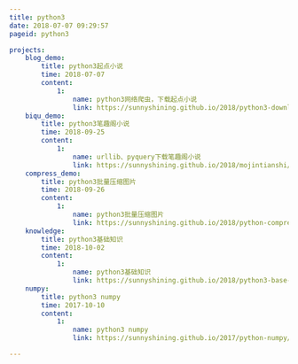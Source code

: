 ```yaml
---
title: python3
date: 2018-07-07 09:29:57
pageid: python3

projects:
    blog_demo:
        title: python3起点小说
        time: 2018-07-07
        content:
            1:
                name: python3网络爬虫，下载起点小说
                link: https://sunnyshining.github.io/2018/python3-download-noval
    biqu_demo:
        title: python3笔趣阁小说
        time: 2018-09-25
        content:
            1:
                name: urllib、pyquery下载笔趣阁小说
                link: https://sunnyshining.github.io/2018/mojintianshi/
    compress_demo:
        title: python3批量压缩图片
        time: 2018-09-26
        content:
            1:
                name: python3批量压缩图片
                link: https://sunnyshining.github.io/2018/python-compress-img/
    knowledge:
        title: python3基础知识
        time: 2018-10-02
        content:
            1:
                name: python3基础知识
                link: https://sunnyshining.github.io/2018/python3-base-knowledge/
    numpy:
        title: python3 numpy
        time: 2017-10-10
        content:
            1:
                name: python3 numpy
                link: https://sunnyshining.github.io/2017/python-numpy/

---
```

